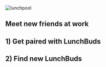 ![lunchpool](https://user-images.githubusercontent.com/11463275/48664367-8fd06680-ea6b-11e8-9c91-d0a5ead90114.png)

## Meet new friends at work

## 1) Get paired with LunchBuds

## 2) Find new LunchBuds

